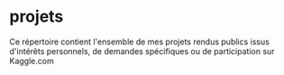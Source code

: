 # projets
Ce répertoire contient l'ensemble de mes projets rendus publics issus d'intérêts personnels, de demandes spécifiques ou de participation sur Kaggle.com
